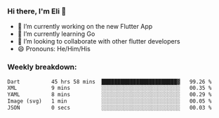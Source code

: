 ### Hi there, I'm Eli 👋
- 🔭 I’m currently working on the new Flutter App
- 🌱 I’m currently learning Go
- 🦄 I’m looking to collaborate with other flutter developers
- 😄 Pronouns: He/Him/His

### Weekly breakdown:
<!--START_SECTION:waka-->

```txt
Dart          45 hrs 58 mins  ████████████████████████▓   99.26 %
XML           9 mins          ░░░░░░░░░░░░░░░░░░░░░░░░░   00.35 %
YAML          8 mins          ░░░░░░░░░░░░░░░░░░░░░░░░░   00.29 %
Image (svg)   1 min           ░░░░░░░░░░░░░░░░░░░░░░░░░   00.05 %
JSON          0 secs          ░░░░░░░░░░░░░░░░░░░░░░░░░   00.03 %
```

<!--END_SECTION:waka-->
